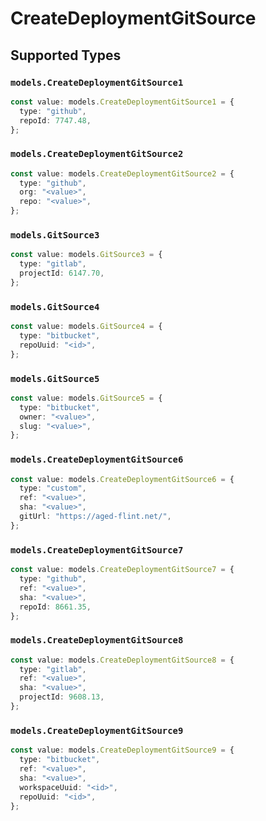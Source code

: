 # CreateDeploymentGitSource


## Supported Types

### `models.CreateDeploymentGitSource1`

```typescript
const value: models.CreateDeploymentGitSource1 = {
  type: "github",
  repoId: 7747.48,
};
```

### `models.CreateDeploymentGitSource2`

```typescript
const value: models.CreateDeploymentGitSource2 = {
  type: "github",
  org: "<value>",
  repo: "<value>",
};
```

### `models.GitSource3`

```typescript
const value: models.GitSource3 = {
  type: "gitlab",
  projectId: 6147.70,
};
```

### `models.GitSource4`

```typescript
const value: models.GitSource4 = {
  type: "bitbucket",
  repoUuid: "<id>",
};
```

### `models.GitSource5`

```typescript
const value: models.GitSource5 = {
  type: "bitbucket",
  owner: "<value>",
  slug: "<value>",
};
```

### `models.CreateDeploymentGitSource6`

```typescript
const value: models.CreateDeploymentGitSource6 = {
  type: "custom",
  ref: "<value>",
  sha: "<value>",
  gitUrl: "https://aged-flint.net/",
};
```

### `models.CreateDeploymentGitSource7`

```typescript
const value: models.CreateDeploymentGitSource7 = {
  type: "github",
  ref: "<value>",
  sha: "<value>",
  repoId: 8661.35,
};
```

### `models.CreateDeploymentGitSource8`

```typescript
const value: models.CreateDeploymentGitSource8 = {
  type: "gitlab",
  ref: "<value>",
  sha: "<value>",
  projectId: 9608.13,
};
```

### `models.CreateDeploymentGitSource9`

```typescript
const value: models.CreateDeploymentGitSource9 = {
  type: "bitbucket",
  ref: "<value>",
  sha: "<value>",
  workspaceUuid: "<id>",
  repoUuid: "<id>",
};
```


